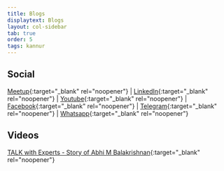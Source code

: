 ```yaml
---
title: Blogs
displaytext: Blogs
layout: col-sidebar
tab: true
order: 5
tags: kannur
---
```

## Social
 [Meetup](https://www.meetup.com/owasp-kannur/){:target="_blank" rel="noopener"} | [LinkedIn](https://www.linkedin.com/company/owasp-kannur){:target="_blank" rel="noopener"} | [Youtube](https://www.youtube.com/channel/UC7f_G_Rrhyejigmm-7pwLcw/featured){:target="_blank" rel="noopener"} | [Facebook](https://www.facebook.com/owaspkannur){:target="_blank" rel="noopener"} | [Telegram](https://t.me/owaspkannur){:target="_blank" rel="noopener"} | [Whatsapp](https://t.me/owaspkannur){:target="_blank" rel="noopener"}

## Videos

[TALK with Experts - Story of Abhi M Balakrishnan](https://www.youtube.com/watch?v=5Phtdiu4Vmw){:target="_blank" rel="noopener"}
